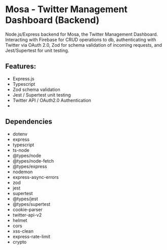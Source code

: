 # Mosa - Twitter Management Dashboard (Backend)

Node.js/Express backend for Mosa, the Twitter Management Dashboard. Interacting with Firebase for CRUD operations to db, authenticating with Twitter via OAuth 2.0, Zod for schema validation of incoming requests, and Jest/Supertest for unit testing.

## Features:

-   Express.js
-   Typescript
-   Zod schema validation
-   Jest / Supertest unit testing
-   Twitter API / OAuth2.0 Authentication
-

## Dependencies

-   dotenv
-   express
-   typescript
-   ts-node
-   @types/node
-   @types/node-fetch
-   @types/express
-   nodemon
-   express-async-errors
-   zod
-   jest
-   supertest
-   @types/jest
-   @types/supertest
-   cookie-parser
-   twitter-api-v2
-   helmet
-   cors
-   xss-clean
-   express-rate-limit
-   crypto
